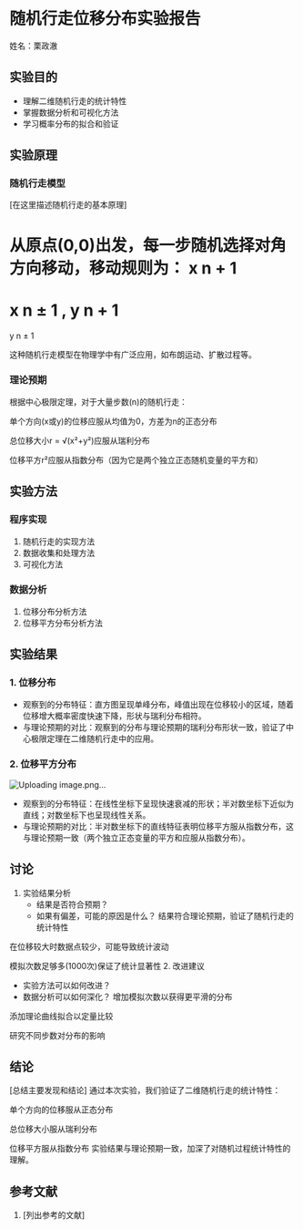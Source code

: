 # 随机行走位移分布实验报告

姓名：栗政澈

## 实验目的
- 理解二维随机行走的统计特性
- 掌握数据分析和可视化方法
- 学习概率分布的拟合和验证

## 实验原理
### 随机行走模型
[在这里描述随机行走的基本原理]

从原点(0,0)出发，每一步随机选择对角方向移动，移动规则为： 
x
n
+
1
=
x
n
±
1
, 
y
n
+
1
=
y
n
±
1

这种随机行走模型在物理学中有广泛应用，如布朗运动、扩散过程等。

### 理论预期
根据中心极限定理，对于大量步数(n)的随机行走：

单个方向(x或y)的位移应服从均值为0，方差为n的正态分布

总位移大小r = √(x²+y²)应服从瑞利分布

位移平方r²应服从指数分布（因为它是两个独立正态随机变量的平方和）

## 实验方法
### 程序实现
1. 随机行走的实现方法
2. 数据收集和处理方法
3. 可视化方法

### 数据分析
1. 位移分布分析方法
2. 位移平方分布分析方法

## 实验结果
### 1. 位移分布

- 观察到的分布特征：直方图呈现单峰分布，峰值出现在位移较小的区域，随着位移增大概率密度快速下降，形状与瑞利分布相符。
- 与理论预期的对比：观察到的分布与理论预期的瑞利分布形状一致，验证了中心极限定理在二维随机行走中的应用。

### 2. 位移平方分布
![Uploading image.png…]()

- 观察到的分布特征：在线性坐标下呈现快速衰减的形状；半对数坐标下近似为直线；对数坐标下也呈现线性关系。
- 与理论预期的对比：半对数坐标下的直线特征表明位移平方服从指数分布，这与理论预期一致（两个独立正态变量的平方和应服从指数分布）。

## 讨论
1. 实验结果分析
   - 结果是否符合预期？
   - 如果有偏差，可能的原因是什么？
结果符合理论预期，验证了随机行走的统计特性

在位移较大时数据点较少，可能导致统计波动

模拟次数足够多(1000次)保证了统计显著性
2. 改进建议
   - 实验方法可以如何改进？
   - 数据分析可以如何深化？
增加模拟次数以获得更平滑的分布

添加理论曲线拟合以定量比较

研究不同步数对分布的影响
## 结论
[总结主要发现和结论]
通过本次实验，我们验证了二维随机行走的统计特性：

单个方向的位移服从正态分布

总位移大小服从瑞利分布

位移平方服从指数分布
实验结果与理论预期一致，加深了对随机过程统计特性的理解。

## 参考文献
1. [列出参考的文献]
